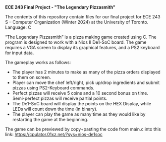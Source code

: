 **ECE 243 Final Project - "The Legendary Pizzasmith"**

The contents of this repository contain files for our final project for ECE 243 S – Computer Organization (Winter 2024) at the University of Toronto.
Language: C

“The Legendary Pizzasmith” is a pizza making game created using C.
The program is designed to work with a Nios II De1-SoC board.
The game requires a VGA screen to display its graphical features, and a PS2 keyboard for input data. 

The gameplay works as follows:
- The player has 2 minutes to make as many of the pizza orders displayed to them on screen.
- Player can move the chef left/right, pick up/drop ingredients and submit pizzas using PS2-Keyboard commands.
- Perfect pizzas will receive 5 coins and a 10 second bonus on time. Semi-perfect pizzas will receive partial points.
- The De1-SoC board will display the points on the HEX Display, while LEDs will count down the time (in binary).
- The player can play the game as many time as they would like by restarting the game at the beginning.

The game can be previewed by copy+pasting the code from main.c into this link:
https://cpulator.01xz.net/?sys=nios-de1soc
